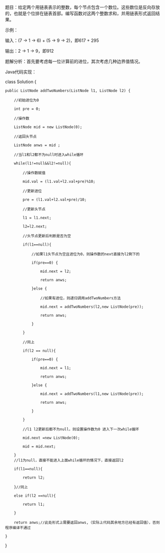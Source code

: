 题目：给定两个用链表表示的整数，每个节点包含一个数位。这些数位是反向存放的，也就是个位排在链表首部。编写函数对这两个整数求和，并用链表形式返回结果。

示例：

输入：(7 -> 1 -> 6) + (5 -> 9 -> 2)，即617 + 295

输出：2 -> 1 -> 9，即912

题解分析：首先要考虑每一位计算前的进位，其次考虑几种边界值情况。

Java代码实现：

class Solution {

    public ListNode addTwoNumbers(ListNode l1, ListNode l2) {
    
        //初始进位为0
        
        int pre = 0;
        
        //操作数
        
        ListNode mid = new ListNode(0);
        
        //返回头节点
        
        ListNode anws = mid ;
        
        //当l1和l2都不为null时进入while循环
        
        while(l1!=null&&l2!=null){
        
            //操作数赋值
            
            mid.val = (l1.val+l2.val+pre)%10;
            
            //更新进位
            
            pre = (l1.val+l2.val+pre)/10;
            
            //更新头节点
            
            l1 = l1.next;
            
            l2=l2.next;
            
            //头节点更新后判断是否为空
            
            if(l1==null){
            
                //如果l1头节点为空且进位为0，则操作数的next直接为l2剩下的
                
                if(pre==0) {
                
                    mid.next = l2;
                    
                    return anws;
                    
                }else {
                
                    //如果有进位，则递归调用addTwoNumbers方法
                    
                    mid.next = addTwoNumbers(l2,new ListNode(pre));
                    
                    return anws;
                    
                }
                
            }
            
            //同上
            
            if(l2 == null){
            
                if(pre==0) {
                
                    mid.next = l1;
                    
                    return anws;
                    
                }else {
                
                    mid.next = addTwoNumbers(l1,new ListNode(pre));
                    
                    return anws;
                    
                }
                
            }
            
            //l1 l2更新后都不为null，则设置操作数为0 进入下一次while循环
            
            mid.next =new ListNode(0);
            
            mid = mid.next;
            
        }
        //l1为null，直接不能进入上面while循环的情况下，直接返回l2
        
        if(l1==null){
        
            return l2;
            
        }//同上
        
        else if(l2 ==null){
        
            return l1;
            
        }
        
        return anws;//此处形式上需要返回anws,（实际上代码其余地方已经有返回值），否则程序编译不通过
        
    }
    
}

